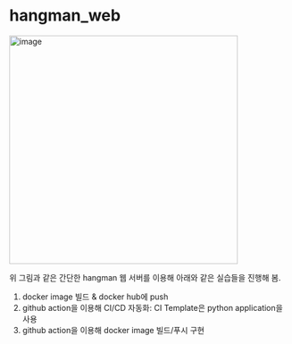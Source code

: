 # hangman_web

<img width="409" alt="image" src="https://github.com/user-attachments/assets/40d80f54-e12c-4cad-83ff-85c3d7a0bdf9">


위 그림과 같은 간단한 hangman 웹 서버를 이용해 아래와 같은 실습들을 진행해 봄.
1. docker image 빌드 & docker hub에 push
2. github action을 이용해 CI/CD 자동화: CI Template은 python application을 사용
3. github action을 이용해 docker image 빌드/푸시 구현
